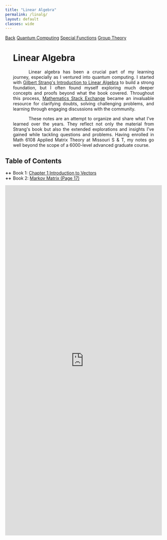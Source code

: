 ```yaml
---
title: "Linear Algebra"
permalink: /linalg/
layout: default
classes: wide
---
```


<div class="learning-topnav">
  <a href="/learning/">Back</a>
  <a href="/qc#">Quantum Computing</a>  
  <a href="/qc#">Special Functions</a>
  <a href="/grp/">Group Theory</a>  
</div>

<style>
.learning-content {
  margin-left: 5%;
  margin-right: 5%;
  max-width: 35cm;
}
.text-block {
    text-align: justify;
    text-indent: 50px;
    max-width: 35cm;
}

/* Add vertical spacing below the Table of Contents */
ul {
  margin-bottom: 1.5em; /* Adjust this value for more or less vertical space */
}
/* Remove default numbering and padding from the main ordered list */
ol {
  list-style-type: decimal;
  padding-left: 0;
  margin-left: 0;
}

/* Style the TOC container */
ol.toc {
  list-style-type: decimal;
  padding-left: 0;
  margin-left: 0;
}

/* Style for main TOC items */
li.toc-item {
  list-style-type: none;
  position: relative;
  padding-left: 25px; /* Space for the toggle button */
  cursor: pointer;
}

/* Style the toggle buttons */
.toggle-button {
  position: absolute;
  left: 0;
  top: 0;
  font-weight: bold;
  cursor: pointer;
  user-select: none;
  width: 20px;
  display: inline-block;
  text-align: center;
}

/* Style for nested TOC items */
ul.subtoc {
  list-style-type: square;
  padding-left: 20px;
  display: none; /* Hidden by default */
  margin-top: 5px;
}

/* Optional: Add transition for smooth toggling */
ul.subtoc {
  transition: max-height 0.3s ease-out;
  overflow: hidden;
}

/* When the sublist is active */
ul.subtoc.active {
  display: block;
}

/* Change toggle button symbol when active */
.toggle-button.active::after {
  content: "−";
}

.toggle-button::after {
  content: "+";
}

/* Remove bullets from main ordered list items */
ol > li {
  list-style-type: none;
}

/* Add bullets to nested unordered lists (subsections) */
ol > li > ul {
  list-style-type: square; /* Options: disc, circle, square */
  padding-left: 0px;    /* Adjust to control indentation */
  margin-left: 30px;
}
</style>

<script>
// Function to load PDF pages as you already have
function loadPdfPage(pdfUrl) {
  document.getElementById('pdf-viewer').src = pdfUrl;
  document.getElementById('pdf-viewer-container').scrollIntoView({ behavior: 'smooth' });
}

// Wait until the DOM is fully loaded
document.addEventListener('DOMContentLoaded', function() {
  // Select all toggle buttons
  const toggleButtons = document.querySelectorAll('.toggle-button');

  toggleButtons.forEach(function(button) {
    button.addEventListener('click', function(event) {
      event.stopPropagation(); // Prevent triggering the parent click event

      // Toggle the active class on the button
      button.classList.toggle('active');

      // Find the next sibling ul and toggle its visibility
      const subList = button.parentElement.querySelector('ul.subtoc');
      if (subList) {
        subList.classList.toggle('active');
      }
    });
  });

  // Optionally, allow clicking on the main item text to toggle the submenu
  const tocItems = document.querySelectorAll('li.toc-item');

  tocItems.forEach(function(item) {
    item.addEventListener('click', function(event) {
      // Check if the click is not on a link
      if (event.target.tagName.toLowerCase() !== 'a') {
        const button = item.querySelector('.toggle-button');
        button.click(); // Trigger the toggle button click
      }
    });
  });
});
</script>

<div class="learning-content">
  <h1>Linear Algebra</h1>

<a name="linear-algebra"></a>
<div class="text-block">
 <p>Linear algebra has been a crucial part of my learning journey, especially as I ventured into quantum computing. I started with <a href="https://archive.org/details/gilbert-strang-introduction-to-linear-algebra-fifth-edition/page/504/mode/2up">Gilbert Strang's Introduction to Linear Algebra</a> to build a strong foundation, but I often found myself exploring much deeper concepts and proofs beyond what the book covered. Throughout this process, <a href="https://math.stackexchange.com/users/223599/sooraj-soman">Mathematics Stack Exchange</a> became an invaluable resource for clarifying doubts, solving challenging problems, and learning through engaging discussions with the community.</p>
 <p>These notes are an attempt to organize and share what I’ve learned over the years. They reflect not only the material from Strang's book but also the extended explorations and insights I’ve gained while tackling questions and problems. Having enrolled in Math 6108 Applied Matrix Theory at Missouri S & T, my notes go well beyond the scope of a 6000-level advanced graduate course.</p>
</div>
</div>

<h2 id="toc">Table of Contents</h2>

<ol class="toc">
  <li class="toc-item">
    <span class="toggle-button">+</span>
    Book 1: <a href="javascript:void(0)" onclick="loadPdfPage('https://soorajss1729.github.io/pdfjs/viewer.html?file=la1.pdf#page=3')">Chapter 1 Introduction to Vectors</a>
    <ul class="subtoc">
      <li>n Dimensional Cube <a href="javascript:void(0)" onclick="loadPdfPage('https://soorajss1729.github.io/pdfjs/viewer.html?file=la1.pdf#page=22')">(Page 22)</a>, <a href="javascript:void(0)" onclick="loadPdfPage('https://soorajss1729.github.io/pdfjs/viewer.html?file=la1.pdf#page=36')">(Page 36)</a></li>
      <li><a href="javascript:void(0)" onclick="loadPdfPage('https://soorajss1729.github.io/pdfjs/viewer.html?file=la1.pdf#page=57')">Chapter 2 Solving Linear Equations</a></li>
      <li><a href="javascript:void(0)" onclick="loadPdfPage('https://soorajss1729.github.io/pdfjs/viewer.html?file=la1.pdf#page=17')">Matrix Multiplication Methods (Page 71)</a></li>
      <li><a href="javascript:void(0)" onclick="loadPdfPage('https://soorajss1729.github.io/pdfjs/viewer.html?file=la1.pdf#page=76')">Block Matrix (Page 76)</a></li>
      <li><a href="javascript:void(0)" onclick="loadPdfPage('https://soorajss1729.github.io/pdfjs/viewer.html?file=la1.pdf#page=92')">Gershgorin Circle Theorem (Page 92)</a></li>
      <li><a href="javascript:void(0)" onclick="loadPdfPage('https://soorajss1729.github.io/pdfjs/viewer.html?file=la1.pdf#page=97')">LU Factorization (Page 97)</a></li>
    </ul>
  </li>
  
  <li class="toc-item">
    <span class="toggle-button">+</span>
    Book 2: <a href="javascript:void(0)" onclick="loadPdfPage('https://soorajss1729.github.io/pdfjs/viewer.html?file=la2.pdf#page=17')">Markov Matrix (Page 17)</a>
    <ul class="subtoc">
      <li><a href="javascript:void(0)" onclick="loadPdfPage('https://soorajss1729.github.io/pdfjs/viewer.html?file=la2.pdf#page=22')">Perron Frobenius Theorem (Page 22)</a></li>
      <li><a href="javascript:void(0)" onclick="loadPdfPage('https://soorajss1729.github.io/pdfjs/viewer.html?file=la2.pdf#page=36')">Page Rank Algorithm (Page 36)</a></li>
      <li><a href="javascript:void(0)" onclick="loadPdfPage('https://soorajss1729.github.io/pdfjs/viewer.html?file=la2.pdf#page=62')">Neumann Series (Page 62)</a></li>
      <li><a href="javascript:void(0)" onclick="loadPdfPage('https://soorajss1729.github.io/pdfjs/viewer.html?file=la2.pdf#page=88')">Vandermonde Matrix (Page 88)</a></li>
      <li><a href="javascript:void(0)" onclick="loadPdfPage('https://soorajss1729.github.io/pdfjs/viewer.html?file=la2.pdf#page=168')">Chapter 3 Vector Spaces and Subspaces</a></li>
    </ul>
  </li>
</ol>

<div id="pdf-viewer-container" style="width: 100%; display: flex; justify-content: center;">
  <iframe id="pdf-viewer"
    src="https://soorajss1729.github.io/pdfjs/viewer.html?file=la1.pdf&zoom=110"
    style="width: 210mm; height: 297mm; border: none;">
  </iframe>
</div>

